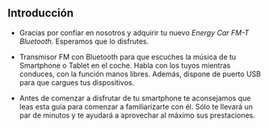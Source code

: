 ## Introducción

* Gracias por confiar en nosotros y adquirir tu nuevo *Energy Car FM-T Bluetooth*. Esperamos que lo disfrutes.

* Transmisor FM con Bluetooth para que escuches la música de tu Smartphone o Tablet en el coche. Habla con los tuyos mientras conduces, con la función manos libres. Además, dispone de puerto USB para que cargues tus dispositivos.

* Antes de comenzar a disfrutar de tu smartphone te aconsejamos que leas esta guía para comenzar a familiarizarte con él. Sólo te llevará un par de minutos y te ayudará a aprovechar al máximo sus prestaciones.

